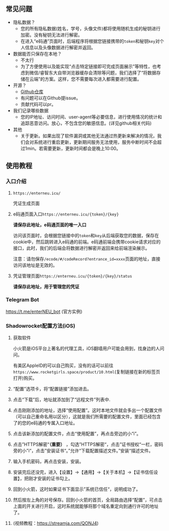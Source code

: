 ## 常见问题

* 隐私数据？
  * 您的所有隐私数据(姓名，学号，头像文件)都将使用随机生成的秘钥进行加密。没有秘钥无法进行解密。
  * 在进入“e码通”页面时，后端程序将根据您链接携带的`token`和秘钥`key`对个人信息以及头像数据进行解密并返回。
* 数据能否只保存在本地？
  * 不太行
  * 为了方便使用以及能实现“点击特定链接即可完成页面展示”等特性，也考虑到微信/睿智东大自带浏览器缓存会清除等问题，我们选择了“将数据存储在云端”的方案。这样，您不需要每次进入都需要进行配置。
* 开源？
  * [Github仓库](https://github.com/rroy233/EnterNEU)
  * 有问题可以在Github提issue。
  * 贡献代码可以pr。
* 我们记录哪些数据
  * 您的IP地址、访问时间、user-agent等必要信息，进行使用情况的统计和追踪恶意访问。放心，不包含您的敏感信息。(详见github相关代码)
* 其他
  * 关于更新。如果出现了软件漏洞或其他无法通过热更新来解决的情况，我们会对系统进行重启更新，更新期间服务无法使用，服务中断时间不会超过1min。若需要更新，更新时间都会是晚上10:00。




## 使用教程



### 入口介绍

1. `https://enterneu.icu/`

   凭证生成页面

2. e码通页面入口`https://enterneu.icu/{token}/{key}`

   **请保存此地址，e码通页面的唯一入口**

   访问该页面时，会根据您链接中的`token`和`key`从后端获取您的数据，保存在cookie中，然后跳转进入e码通的前端。e码通前端会携带cookie请求对应的接口，此时，我们的后端会将数据进行解密并返回来给前端渲染展示。

   注意：请勿保存`/ecode/#/codeRecord?entrance_id=xxxx`页面的地址，直接访问该地址是无效的。

3. 凭证管理页面`https://enterneu.icu/{token}/{key}/status`

   **请保存此地址，用于管理您的凭证**

### Telegram Bot

[//]: # "your own bot instance"

https://t.me/enterNEU_bot (官方实例)

### Shadowrocket配置方法(iOS)

1. 获取软件

   小火箭是iOS平台上著名的代理工具，iOS翻墙用户可能会用到，找身边的人问问。

   有美区AppleID的可以自己购买，没有的话可以前往`https://www.rocketgirls.space/product/10.html`(复制链接在新的标签页打开)购买。

2. “配置”选项卡，将“配置链接”添加进去。

3. 点击“下载”后，地址就添加到了“远程文件”列表中.

4. 点击刚刚添加的地址，选择“使用配置”。这时本地文件就会多出一个配置文件（可以自己重命名用以区分），这就是我们所需要的配置文件，里面已经包含了的您的e码通的专属入口地址。

5. 点击该新添加的配置文件，点击“使用配置”，再点击旁边的小“i”。

6. 点击”HTTPS解密“**（重要）** ，勾选”HTTPS解密“，点击”证书授权“一栏，密码旁的小”i“，点击”安装证书“。”允许“下载配置描述文件。”安装“描述文件。

7. 输入手机密码，再点击安装，安装。

8. 安装完后还没完，进入【设置】->【通用】->【关于本机】->【证书信任设置】，把刚才安装的证书勾上。

9. 回到小火箭，这时如果证书下面显示”系统已信任“，说明成功了。

10. 然后按左上角的对号保存。回到小火箭的首页，全局路由选择“配置”，可点击上面的开关进行开启，这时系统就能够将那个域名重定向到通行许可的地址了。

11. (视频教程：https://streamja.com/QONJ4)

[//]: # "copy right"